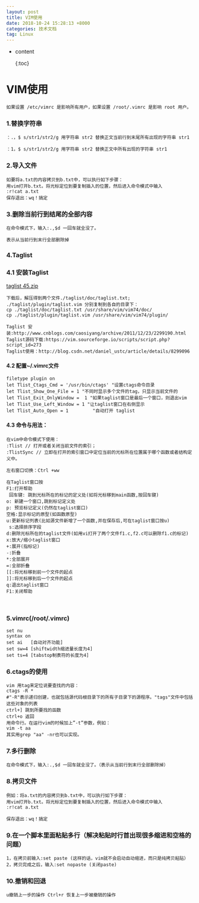 ```yaml
---
layout: post
title: VIM使用
date: 2018-10-24 15:28:13 +8000
categories: 技术文档
tag: Linux
---
```


* content

  {:toc}

# VIM使用

```shell
如果设置 /etc/vimrc 是影响所有用户，如果设置 /root/.vimrc 是影响 root 用户。
```

### 1.替换字符串

```shell
：.，$ s/str1/str2/g 用字符串 str2 替换正文当前行到末尾所有出现的字符串 str1 
 
：1，$ s/str1/str2/g 用字符串 str2 替换正文中所有出现的字符串 str1 
```

### 2.导入文件

```shell
如要将a.txt的内容拷贝到b.txt中，可以执行如下步骤：
用vim打开b.txt。将光标定位到要复制插入的位置，然后进入命令模式中输入
:r!cat a.txt
保存退出：wq！搞定
```

### 3.删除当前行到结尾的全部内容

```shell
在命令模式下，输入:.,$d 一回车就全没了。

表示从当前行到末行全部删除掉
```

### 4.Taglist

### 4.1 安装Taglist
[taglist 45.zip](http://www.vim.org/scripts/download_script.php?src_id=7701)

```shell
下载后，解压得到两个文件./taglist/doc/taglist.txt; ./taglist/plugin/taglist.vim 分别复制到各自的目录下：
cp ./taglist/doc/taglist.txt /usr/share/vim/vim74/doc/
cp ./taglist/plugin/taglist.vim /usr/share/vim/vim74/plugin/

Taglist 安装:http://www.cnblogs.com/caosiyang/archive/2011/12/23/2299190.html
Taglist源码下载:https://vim.sourceforge.io/scripts/script.php?script_id=273
Taglist使用：http://blog.csdn.net/daniel_ustc/article/details/8299096
```

#### 4.2 配置~/.vimrc文件
```shell
filetype plugin on 
let Tlist_Ctags_Cmd = '/usr/bin/ctags' "设置ctags命令目录
let Tlist_Show_One_File = 1 "不同时显示多个文件的tag，只显示当前文件的 
let Tlist_Exit_OnlyWindow =  1 "如果taglist窗口是最后一个窗口，则退出vim 
let Tlist_Use_Left_Window = 1 "让taglist窗口在右侧显示
let Tlist_Auto_Open = 1 		"自动打开 taglist
```

#### 4.3 命令与用法：

	在vim中命令模式下使用：
	:Tlist // 打开或者关闭当前文件的索引；
	:TlistSync // 立即在打开的索引窗口中定位当前的光标所在位置属于哪个函数或者结构定义中。
	
	左右窗口切换：Ctrl +ww
	
	在Taglist窗口按
	F1:打开帮助
	 回车键: 跳到光标所在的标记的定义处(如将光标移到main函数,按回车键)
	o: 新建一个窗口,跳到标记定义处
	p: 预览标记定义(仍然在taglist窗口)
	空格:显示标记的原型(如函数原型)
	u:更新标记列表(比如源文件新增了一个函数,并在保存后,可在taglist窗口按u)
	 s:选择排序字段
	d:删除光标所在的taglist文件(如用vi打开了两个文件f1.c,f2.c可以删除f1.c的标记)
	x:放大/缩小taglist窗口
	+:展开(指标记)
	-:折叠
	*:全部展开
	=:全部折叠
	[[:将光标移到前一个文件的起点
	]]:将光标移到后一个文件的起点
	q:退出taglist窗口
	F1:关闭帮助


​	
### 5.vimrc(/root/.vimrc)

```shell
set nu
syntax on
set ai   [自动对齐功能]
set sw=4 [shiftwidth缩进量长度为4]
set ts=4 [tabstop制表符的长度为4]
```

### 6.ctags的使用

```shell
vim 用tag来定位说要查找的内容：
ctags -R *
#"-R"表示递归创建，也就包括源代码根目录下的所有子目录下的源程序。"tags"文件中包括这些对象的列表
ctrl+] 跳到所要找的函数
ctrl+o 返回
用命令行。在运行vim的时候加上”-t”参数，例如：
vim -t aa
其实用grep "aa" -nr也可以实现。
```

### 7.多行删除

```shell
在命令模式下，输入:.,$d 一回车就全没了。（表示从当前行到末行全部删除掉）
```

### 8.拷贝文件

```shell
例如：将a.txt的内容拷贝到b.txt中，可以执行如下步骤：
用vim打开b.txt。将光标定位到要复制插入的位置，然后进入命令模式中输入
:r!cat a.txt

保存退出：wq！搞定
```

### 9.在一个脚本里面粘贴多行（解决粘贴时行首出现很多缩进和空格的问题）

	1，在拷贝前输入:set paste (这样的话，vim就不会启动自动缩进，而只是纯拷贝粘贴）
	2，拷贝完成之后，输入:set nopaste (关闭paste)

### 10.撤销和回退

	u撤销上一步的操作 Ctrl+r 恢复上一步被撤销的操作